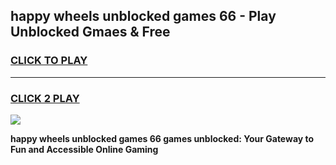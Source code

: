 
## happy wheels unblocked games 66 - Play Unblocked Gmaes & Free
<h3>
<a href="https://premium.freeplayer.one?title=happy_wheels_unblocked_games_66&ref=20F">CLICK TO PLAY</a></h3>
<hr>

<h3>
<a href="https://premium.freeplayer.one?title=happy_wheels_unblocked_games_66&ref=20F">CLICK 2 PLAY</a>
  
</h3>

<a href="https://premium.freeplayer.one?title=happy_wheels_unblocked_games_66&ref=20F/"><img src="https://clearcache.store/games.png"></a>


**happy wheels unblocked games 66 games unblocked: Your Gateway to Fun and Accessible Online Gaming**
